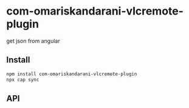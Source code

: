 # com-omariskandarani-vlcremote-plugin

get json from angular

## Install

```bash
npm install com-omariskandarani-vlcremote-plugin
npx cap sync
```

## API

<docgen-index></docgen-index>

<docgen-api>
<!-- run docgen to generate docs from the source -->
<!-- More info: https://github.com/ionic-team/capacitor-docgen -->
</docgen-api>
